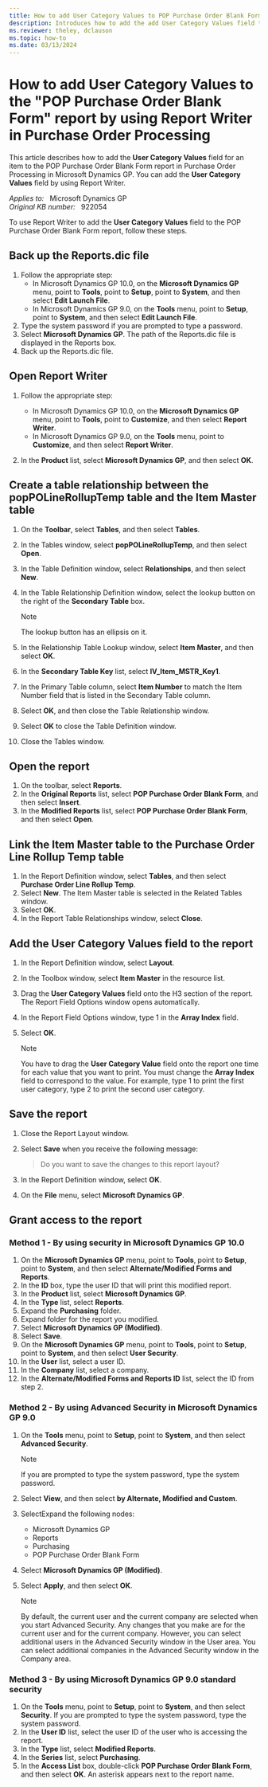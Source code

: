 ```yaml
---
title: How to add User Category Values to POP Purchase Order Blank Form
description: Introduces how to add the add User Category Values field to the POP Purchase Order Blank Form report by using Report Writer in Purchase Order Processing in Microsoft Dynamics GP.
ms.reviewer: theley, dclauson
ms.topic: how-to
ms.date: 03/13/2024
---
```

# How to add User Category Values to the "POP Purchase Order Blank Form" report by using Report Writer in Purchase Order Processing

This article describes how to add the **User Category Values** field for an item to the POP Purchase Order Blank Form report in Purchase Order Processing in Microsoft Dynamics GP. You can add the **User Category Values** field by using Report Writer.

_Applies to:_ &nbsp; Microsoft Dynamics GP  
_Original KB number:_ &nbsp; 922054

To use Report Writer to add the **User Category Values** field to the POP Purchase Order Blank Form report, follow these steps.

## Back up the Reports.dic file

1. Follow the appropriate step:
    - In Microsoft Dynamics GP 10.0, on the **Microsoft Dynamics GP** menu, point to **Tools**, point to **Setup**, point to **System**, and then select **Edit Launch File**.
    - In Microsoft Dynamics GP 9.0, on the **Tools** menu, point to **Setup**, point to **System**, and then select **Edit Launch File**.
2. Type the system password if you are prompted to type a password.
3. Select **Microsoft Dynamics GP**. The path of the Reports.dic file is displayed in the Reports box.
4. Back up the Reports.dic file.

## Open Report Writer

1. Follow the appropriate step:

    - In Microsoft Dynamics GP 10.0, on the **Microsoft Dynamics GP** menu, point to **Tools**, point to **Customize**, and then select **Report Writer**.
    - In Microsoft Dynamics GP 9.0, on the **Tools** menu, point to **Customize**, and then select **Report Writer**.
2. In the **Product** list, select **Microsoft Dynamics GP**, and then select **OK**.

## Create a table relationship between the popPOLineRollupTemp table and the Item Master table

1. On the **Toolbar**, select **Tables**, and then select **Tables**.
2. In the Tables window, select **popPOLineRollupTemp**, and then select **Open**.
3. In the Table Definition window, select **Relationships**, and then select **New**.
4. In the Table Relationship Definition window, select the lookup button on the right of the **Secondary Table** box.

   > [!NOTE]
   > The lookup button has an ellipsis on it.
5. In the Relationship Table Lookup window, select **Item Master**, and then select **OK**.
6. In the **Secondary Table Key** list, select **IV_Item_MSTR_Key1**.
7. In the Primary Table column, select **Item Number** to match the Item Number field that is listed in the Secondary Table column.
8. Select **OK**, and then close the Table Relationship window.
9. Select **OK** to close the Table Definition window.
10. Close the Tables window.

## Open the report

1. On the toolbar, select **Reports**.
2. In the **Original Reports** list, select **POP Purchase Order Blank Form**, and then select **Insert**.
3. In the **Modified Reports** list, select **POP Purchase Order Blank Form**, and then select **Open**.

## Link the Item Master table to the Purchase Order Line Rollup Temp table

1. In the Report Definition window, select **Tables**, and then select **Purchase Order Line Rollup Temp**.
2. Select **New**. The Item Master table is selected in the Related Tables window.
3. Select **OK**.
4. In the Report Table Relationships window, select **Close**.

## Add the User Category Values field to the report

1. In the Report Definition window, select **Layout**.
2. In the Toolbox window, select **Item Master** in the resource list.
3. Drag the **User Category Values** field onto the H3 section of the report. The Report Field Options window opens automatically.
4. In the Report Field Options window, type 1 in the **Array Index** field.
5. Select **OK**.

   > [!NOTE]
   > You have to drag the **User Category Value** field onto the report one time for each value that you want to print. You must change the **Array Index** field to correspond to the value. For example, type 1 to print the first user category, type 2 to print the second user category.

## Save the report

1. Close the Report Layout window.
2. Select **Save** when you receive the following message:

   > Do you want to save the changes to this report layout?
3. In the Report Definition window, select **OK**.
4. On the **File** menu, select **Microsoft Dynamics GP**.

## Grant access to the report

### Method 1 - By using security in Microsoft Dynamics GP 10.0

1. On the **Microsoft Dynamics GP** menu, point to **Tools**, point to **Setup**, point to **System**, and then select **Alternate/Modified Forms and Reports**.
2. In the **ID** box, type the user ID that will print this modified report.
3. In the **Product** list, select **Microsoft Dynamics GP**.
4. In the **Type** list, select **Reports**.
5. Expand the **Purchasing** folder.
6. Expand folder for the report you modified.
7. Select **Microsoft Dynamics GP (Modified)**.
8. Select **Save**.
9. On the **Microsoft Dynamics GP** menu, point to **Tools**, point to **Setup**, point to **System**, and then select **User Security**.
10. In the **User** list, select a user ID.
11. In the **Company** list, select a company.
12. In the **Alternate/Modified Forms and Reports ID** list, select the ID from step 2.

### Method 2 - By using Advanced Security in Microsoft Dynamics GP 9.0

1. On the **Tools** menu, point to **Setup**, point to **System**, and then select **Advanced Security**.
   > [!NOTE]
   > If you are prompted to type the system password, type the system password.

2. Select **View**, and then select **by Alternate, Modified and Custom**.
3. SelectExpand the following nodes:
    - Microsoft Dynamics GP
    - Reports
    - Purchasing
    - POP Purchase Order Blank Form
4. Select **Microsoft Dynamics GP (Modified)**.
5. Select **Apply**, and then select **OK**.

   > [!NOTE]
   > By default, the current user and the current company are selected when you start Advanced Security. Any changes that you make are for the current user and for the current company. However, you can select additional users in the Advanced Security window in the User area. You can select additional companies in the Advanced Security window in the Company area.

### Method 3 - By using Microsoft Dynamics GP 9.0 standard security

1. On the **Tools** menu, point to **Setup**, point to **System**, and then select **Security**. If you are prompted to type the system password, type the system password.
2. In the **User ID** list, select the user ID of the user who is accessing the report.
3. In the **Type** list, select **Modified Reports**.
4. In the **Series** list, select **Purchasing**.
5. In the **Access List** box, double-click **POP Purchase Order Blank Form**, and then select **OK**. An asterisk appears next to the report name.
